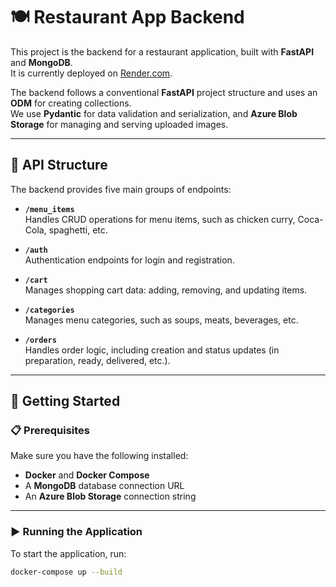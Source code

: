 # 🍽️ Restaurant App Backend

This project is the backend for a restaurant application, built with **FastAPI** and **MongoDB**.  
It is currently deployed on [Render.com](https://render.com).  

The backend follows a conventional **FastAPI** project structure and uses an **ODM** for creating collections.  
We use **Pydantic** for data validation and serialization, and **Azure Blob Storage** for managing and serving uploaded images.

---
## 📂 API Structure
The backend provides five main groups of endpoints:

- **`/menu_items`**  
  Handles CRUD operations for menu items, such as chicken curry, Coca-Cola, spaghetti, etc.

- **`/auth`**  
  Authentication endpoints for login and registration.

- **`/cart`**  
  Manages shopping cart data: adding, removing, and updating items.

- **`/categories`**  
  Manages menu categories, such as soups, meats, beverages, etc.

- **`/orders`**  
  Handles order logic, including creation and status updates (in preparation, ready, delivered, etc.).

---
## 🚀 Getting Started

### 📋 Prerequisites
Make sure you have the following installed:
- **Docker** and **Docker Compose**
- A **MongoDB** database connection URL
- An **Azure Blob Storage** connection string

---

### ▶️ Running the Application
To start the application, run:

```bash
docker-compose up --build
```
